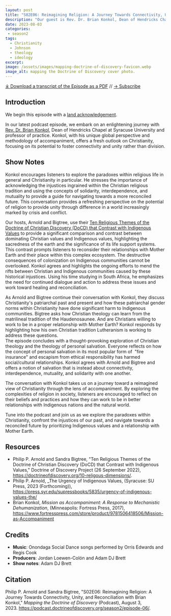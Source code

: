 ```yaml
---
layout: post
title: "S02E06: Reimagining Religion: A Journey Towards Connectivity, Unity, and Reconciliation with Brian Konkol"
description: "Our guest is Rev. Dr. Brian Konkol, Dean of Hendricks Chapel and Dean of Hendricks Chapel and Professor of Practice at Syracuse University."
date: 2023-08-03
categories: 
 - season2
tags: 
  - Christianity
  - Johnson
  - theology
  - ideology
excerpt: 
image: /assets/images/mapping-doctrine-of-discovery-favicon.webp
image_alt: mapping the Doctrine of Discovery cover photo.
---
```


<div id="buzzsprout-player-13260238"></div><script src="https://www.buzzsprout.com/1926214/13260238-s02e06-reimagining-religion-a-journey-towards-connectivity-unity-and-reconciliation-with-brian-konkol.js?container_id=buzzsprout-player-13260238&player=small" type="text/javascript" charset="utf-8"></script>

[⤓ Download a transcript of the Episode as a PDF](/assets/pdfs/S02E06-Reimagining-Religion-Journey-Towards-Connectivity-Unity-Reconciliation-Brian-Konkol-TRANSCRIPT.pdf) // [→ Subscribe](/subscribe/)

## Introduction
We begin this episode with a [land acknowledgement](https://podcast.doctrineofdiscovery.org/land/).

In our latest podcast episode, we embark on an enlightening journey with [Rev. Dr. Brian Konkol](https://chancellor.syr.edu/university-leadership-2/chancellors-council/brian-konkol/), Dean of Hendricks Chapel at Syracuse University and professor of practice. Konkol, with his unique global perspective and methodology of accompaniment, offers a fresh outlook on Christianity, focusing on its potential to foster connectivity and unity rather than division.

## Show Notes
Konkol encourages listeners to explore the paradoxes within religious life in general and Christianity in particular. He stresses the importance of acknowledging the injustices ingrained within the Christian religious tradition and using the concepts of solidarity, interdependence, and mutuality to provide a guide for navigating towards a more reconciled future. This conversation provides a refreshing perspective on the potential of religion to provide unity through difference in a world increasingly marked by crisis and conflict.

Our hosts, Arnold and Bigtree, use their [Ten Religious Themes of the Doctrine of Christian Discovery (DoCD) that Contrast with Indigenous Values](https://doctrineofdiscovery.org/10-religous-dimensions/) to provide a significant comparison and contrast between dominating Christian values and Indigenous values, highlighting the sacredness of the earth and the significance of its life support systems. This contrast prompts listeners to reconsider their relationships with Mother Earth and their place within this complex ecosystem. The destructive consequences of colonization on Indigenous communities cannot be overlooked. Konkol agrees and highlights the ongoing efforts to mend the rifts between Christian and Indigenous communities caused by these historical injustices. Using his time studying in South Africa, he emphasizes the need for continued dialogue and action to address these issues and work toward healing and reconciliation.

As Arnold and Bigtree continue their conversation with Konkol, they discuss Christianity's patriarchal past and present and how these patriarchal gender norms within Christianity have done significant harm to Indigenous communities. Bigtree asks how Christian theology can learn from the matrilineal tradition of the Haudenosaunee. And are Christians willing to work to be in a proper relationship with Mother Earth? Konkol responds by highlighting how his own Christian tradition Lutheranism is working to address these questions.\
The episode concludes with a thought-provoking exploration of Christian theology and the theology of personal salvation. Everyone reflects on how the concept of personal salvation in its most popular form of  "fire insurance" and escapism from ethical responsibility has harmed social/cultural relationships. Konkol agrees with Arnold and Bigtree and offers a notion of salvation that is instead about connectivity, interdependence, mutuality, and solidarity with one another.

The conversation with Konkol takes us on a journey toward a reimagined view of Christianity through the lens of accompaniment. By exploring the complexities of religion in society, listeners are encouraged to reflect on their beliefs and practices and how they can work to be in better relationships with Indigenous nations and the natural world.

Tune into the podcast and join us as we explore the paradoxes within Christianity, confront the injustices of our past, and navigate towards a reconciled future by prioritizing Indigenous values and a relationship with Mother Earth.

## Resources
- Philip P. Arnold and Sandra Bigtree, "Ten Religious Themes of the Doctrine of Christian Discovery (DoCD) that Contrast with Indigenous Values," Doctrine of Discovery Project (26 September 2022), <https://doctrineofdiscovery.org/10-religous-dimensions/>.
- Philip P. Arnold, _The Urgency of Indigenous Values, (Syracuse: SU Press, 2023 (Forthcoming)), <https://press.syr.edu/supressbooks/5835/urgency-of-indigenous-values-the/>
- Brian Konkol, _Mission as Accompaniment: A Response to Mechanistic Dehumanization_, (Minneapolis: Fortress Press, 2017), <https://www.fortresspress.com/store/product/9781506418506/Mission-as-Accompaniment>

## Credits

- **Music**: Onondaga Social Dance songs performed by Orris Edwards and Regis Cook
- **Producers**: Jordan Loewen-Colón and Adam DJ Brett
- **Show notes**: Adam DJ Brett

## Citation

Philip P. Arnold and Sandra Bigtree, "S02E06: Reimagining Religion: A Journey Towards Connectivity, Unity, and Reconciliation with Brian Konkol," _Mapping the Doctrine of Discovery_ (Podcast), August 3, 2023. <https://podcast.doctrineofdiscovery.org/season2/episode-06/>.

